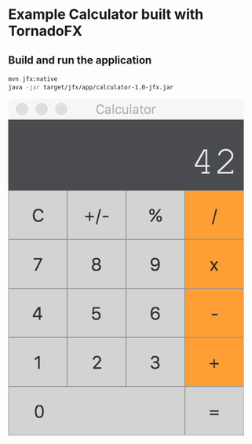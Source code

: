 # Example Calculator built with TornadoFX

## Build and run the application

```bash
mvn jfx:native
java -jar target/jfx/app/calculator-1.0-jfx.jar
```

![Calculator](/screenshot.png?raw=true "Calculator")